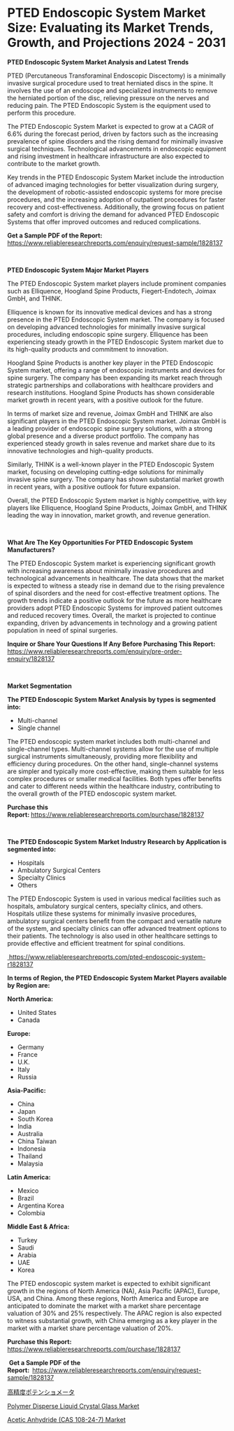 <p><h1>PTED Endoscopic System Market Size: Evaluating its Market Trends, Growth, and Projections 2024 - 2031</h1></p><p><strong>PTED Endoscopic System Market Analysis and Latest Trends</strong></p>
<p><p>PTED (Percutaneous Transforaminal Endoscopic Discectomy) is a minimally invasive surgical procedure used to treat herniated discs in the spine. It involves the use of an endoscope and specialized instruments to remove the herniated portion of the disc, relieving pressure on the nerves and reducing pain. The PTED Endoscopic System is the equipment used to perform this procedure.</p><p>The PTED Endoscopic System Market is expected to grow at a CAGR of 6.6% during the forecast period, driven by factors such as the increasing prevalence of spine disorders and the rising demand for minimally invasive surgical techniques. Technological advancements in endoscopic equipment and rising investment in healthcare infrastructure are also expected to contribute to the market growth.</p><p>Key trends in the PTED Endoscopic System Market include the introduction of advanced imaging technologies for better visualization during surgery, the development of robotic-assisted endoscopic systems for more precise procedures, and the increasing adoption of outpatient procedures for faster recovery and cost-effectiveness. Additionally, the growing focus on patient safety and comfort is driving the demand for advanced PTED Endoscopic Systems that offer improved outcomes and reduced complications.</p></p>
<p><strong>Get a Sample PDF of the Report:&nbsp;</strong> <a href="https://www.reliableresearchreports.com/enquiry/request-sample/1828137">https://www.reliableresearchreports.com/enquiry/request-sample/1828137</a></p>
<p>&nbsp;</p>
<p><strong>PTED Endoscopic System Major Market Players</strong></p>
<p><p>The PTED Endoscopic System market players include prominent companies such as Elliquence, Hoogland Spine Products, Fiegert-Endotech, Joimax GmbH, and THINK.</p><p>Elliquence is known for its innovative medical devices and has a strong presence in the PTED Endoscopic System market. The company is focused on developing advanced technologies for minimally invasive surgical procedures, including endoscopic spine surgery. Elliquence has been experiencing steady growth in the PTED Endoscopic System market due to its high-quality products and commitment to innovation.</p><p>Hoogland Spine Products is another key player in the PTED Endoscopic System market, offering a range of endoscopic instruments and devices for spine surgery. The company has been expanding its market reach through strategic partnerships and collaborations with healthcare providers and research institutions. Hoogland Spine Products has shown considerable market growth in recent years, with a positive outlook for the future.</p><p>In terms of market size and revenue, Joimax GmbH and THINK are also significant players in the PTED Endoscopic System market. Joimax GmbH is a leading provider of endoscopic spine surgery solutions, with a strong global presence and a diverse product portfolio. The company has experienced steady growth in sales revenue and market share due to its innovative technologies and high-quality products.</p><p>Similarly, THINK is a well-known player in the PTED Endoscopic System market, focusing on developing cutting-edge solutions for minimally invasive spine surgery. The company has shown substantial market growth in recent years, with a positive outlook for future expansion.</p><p>Overall, the PTED Endoscopic System market is highly competitive, with key players like Elliquence, Hoogland Spine Products, Joimax GmbH, and THINK leading the way in innovation, market growth, and revenue generation.</p></p>
<p>&nbsp;</p>
<p><strong>What Are The Key Opportunities For PTED Endoscopic System Manufacturers?</strong></p>
<p><p>The PTED Endoscopic System market is experiencing significant growth with increasing awareness about minimally invasive procedures and technological advancements in healthcare. The data shows that the market is expected to witness a steady rise in demand due to the rising prevalence of spinal disorders and the need for cost-effective treatment options. The growth trends indicate a positive outlook for the future as more healthcare providers adopt PTED Endoscopic Systems for improved patient outcomes and reduced recovery times. Overall, the market is projected to continue expanding, driven by advancements in technology and a growing patient population in need of spinal surgeries.</p></p>
<p><strong>Inquire or Share Your Questions If Any Before Purchasing This Report:</strong> <a href="https://www.reliableresearchreports.com/enquiry/pre-order-enquiry/1828137">https://www.reliableresearchreports.com/enquiry/pre-order-enquiry/1828137</a></p>
<p>&nbsp;</p>
<p><strong>Market Segmentation</strong></p>
<p><strong>The PTED Endoscopic System Market Analysis by types is segmented into:</strong></p>
<p><ul><li>Multi-channel</li><li>Single channel</li></ul></p>
<p><p>The PTED endoscopic system market includes both multi-channel and single-channel types. Multi-channel systems allow for the use of multiple surgical instruments simultaneously, providing more flexibility and efficiency during procedures. On the other hand, single-channel systems are simpler and typically more cost-effective, making them suitable for less complex procedures or smaller medical facilities. Both types offer benefits and cater to different needs within the healthcare industry, contributing to the overall growth of the PTED endoscopic system market.</p></p>
<p><strong>Purchase this Report:&nbsp;</strong><a href="https://www.reliableresearchreports.com/purchase/1828137">https://www.reliableresearchreports.com/purchase/1828137</a></p>
<p>&nbsp;</p>
<p><strong>The PTED Endoscopic System Market Industry Research by Application is segmented into:</strong></p>
<p><ul><li>Hospitals</li><li>Ambulatory Surgical Centers</li><li>Specialty Clinics</li><li>Others</li></ul></p>
<p><p>The PTED Endoscopic System is used in various medical facilities such as hospitals, ambulatory surgical centers, specialty clinics, and others. Hospitals utilize these systems for minimally invasive procedures, ambulatory surgical centers benefit from the compact and versatile nature of the system, and specialty clinics can offer advanced treatment options to their patients. The technology is also used in other healthcare settings to provide effective and efficient treatment for spinal conditions.</p></p>
<p><a href="https://www.reliableresearchreports.com/pted-endoscopic-system-r1828137">&nbsp;https://www.reliableresearchreports.com/pted-endoscopic-system-r1828137</a></p>
<p><strong>In terms of Region, the PTED Endoscopic System Market Players available by Region are:</strong></p>
<p>
    <p> <strong> North America: </strong>
        <ul>
            <li>United States</li>
            <li>Canada</li>
        </ul>
        </p> 
    <p> <strong> Europe: </strong>
        <ul>
            <li>Germany</li>
            <li>France</li>
            <li>U.K.</li>
            <li>Italy</li>
            <li>Russia</li>
        </ul>
        </p> 
    <p> <strong> Asia-Pacific: </strong>
        <ul>
            <li>China</li>
            <li>Japan</li>
            <li>South Korea</li>
            <li>India</li>
            <li>Australia</li>
            <li>China Taiwan</li>
            <li>Indonesia</li>
            <li>Thailand</li>
            <li>Malaysia</li>
        </ul>
        </p> 
    <p> <strong> Latin America: </strong>
        <ul>
            <li>Mexico</li>
            <li>Brazil</li>
            <li>Argentina Korea</li>
            <li>Colombia</li>
        </ul>
        </p> 
    <p> <strong> Middle East & Africa: </strong>
        <ul>
            <li>Turkey</li>
            <li>Saudi</li>
            <li>Arabia</li>
            <li>UAE</li>
            <li>Korea</li>
        </ul>
    </p>
    </p>
<p><p>The PTED endoscopic system market is expected to exhibit significant growth in the regions of North America (NA), Asia Pacific (APAC), Europe, USA, and China. Among these regions, North America and Europe are anticipated to dominate the market with a market share percentage valuation of 30% and 25% respectively. The APAC region is also expected to witness substantial growth, with China emerging as a key player in the market with a market share percentage valuation of 20%.</p></p>
<p><strong>Purchase this Report: </strong><a href="https://www.reliableresearchreports.com/purchase/1828137">https://www.reliableresearchreports.com/purchase/1828137</a></p>
<p>&nbsp;<strong>Get a Sample PDF of the Report:&nbsp;&nbsp;</strong><a href="https://www.reliableresearchreports.com/enquiry/request-sample/1828137">https://www.reliableresearchreports.com/enquiry/request-sample/1828137</a></p>
<p><strong></strong></p>
<p><p><a href="https://medium.com/@reyeshowell66/%E7%B2%BE%E5%AF%86%E3%83%9D%E3%83%86%E3%83%B3%E3%82%B7%E3%83%A7%E3%83%A1%E3%83%BC%E3%82%BF%E3%83%BC%E5%B8%82%E5%A0%B4%E3%81%AF-%E5%B8%82%E5%A0%B4%E3%82%B7%E3%82%A7%E3%82%A2-%E3%82%B5%E3%82%A4%E3%82%BA-%E3%81%8A%E3%82%88%E3%81%B32031%E5%B9%B4%E3%81%BE%E3%81%A7%E3%81%AE%E4%BA%88%E6%B8%AC%E3%81%AB%E7%84%A6%E7%82%B9%E3%82%92%E5%BD%93%E3%81%A6%E3%81%A6%E3%81%84%E3%81%BE%E3%81%99-df1975e7eb57">高精度ポテンショメータ</a></p><p><a href="https://issuu.com/reportprime-2/docs/polymer-disperse-liquid-crystal-glass-market-size-">Polymer Disperse Liquid Crystal Glass Market</a></p><p><a href="https://eight-handstand-8fb.notion.site/Acetic-Anhydride-CAS-108-24-7-Market-Trends-Forecast-and-Competitive-Analysis-to-2031-0db1ee6efa0a4a1d97f3ce16b87ad6c2">Acetic Anhydride (CAS 108-24-7) Market</a></p></p>